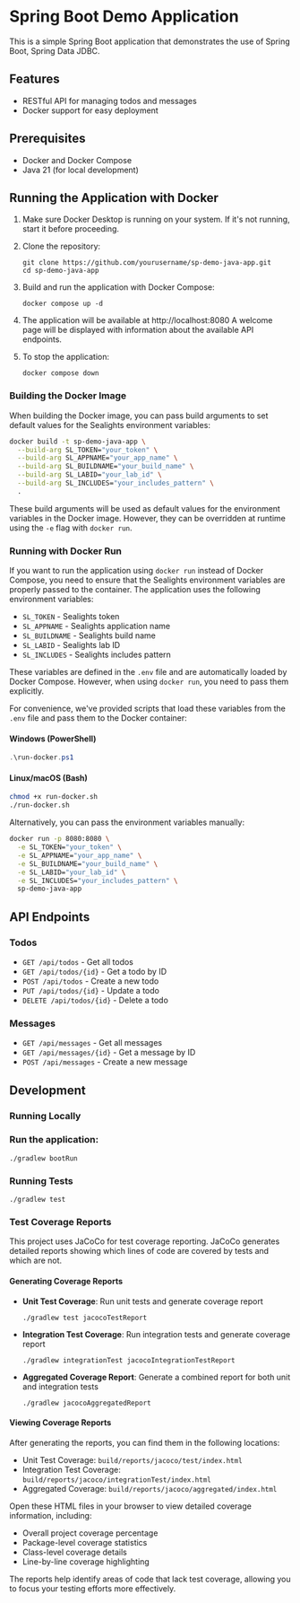# Spring Boot Demo Application

This is a simple Spring Boot application that demonstrates the use of Spring Boot, Spring Data JDBC.

## Features

- RESTful API for managing todos and messages
- Docker support for easy deployment

## Prerequisites

- Docker and Docker Compose
- Java 21 (for local development)

## Running the Application with Docker

1. Make sure Docker Desktop is running on your system. If it's not running, start it before proceeding.

2. Clone the repository:
   ```
   git clone https://github.com/yourusername/sp-demo-java-app.git
   cd sp-demo-java-app
   ```

3. Build and run the application with Docker Compose:
   ```
   docker compose up -d
   ```

4. The application will be available at http://localhost:8080
   A welcome page will be displayed with information about the available API endpoints.

5. To stop the application:
   ```
   docker compose down
   ```

### Building the Docker Image

When building the Docker image, you can pass build arguments to set default values for the Sealights environment variables:

```bash
docker build -t sp-demo-java-app \
  --build-arg SL_TOKEN="your_token" \
  --build-arg SL_APPNAME="your_app_name" \
  --build-arg SL_BUILDNAME="your_build_name" \
  --build-arg SL_LABID="your_lab_id" \
  --build-arg SL_INCLUDES="your_includes_pattern" \
  .
```

These build arguments will be used as default values for the environment variables in the Docker image. However, they can be overridden at runtime using the `-e` flag with `docker run`.

### Running with Docker Run

If you want to run the application using `docker run` instead of Docker Compose, you need to ensure that the Sealights environment variables are properly passed to the container. The application uses the following environment variables:

- `SL_TOKEN` - Sealights token
- `SL_APPNAME` - Sealights application name
- `SL_BUILDNAME` - Sealights build name
- `SL_LABID` - Sealights lab ID
- `SL_INCLUDES` - Sealights includes pattern

These variables are defined in the `.env` file and are automatically loaded by Docker Compose. However, when using `docker run`, you need to pass them explicitly.

For convenience, we've provided scripts that load these variables from the `.env` file and pass them to the Docker container:

#### Windows (PowerShell)

```powershell
.\run-docker.ps1
```

#### Linux/macOS (Bash)

```bash
chmod +x run-docker.sh
./run-docker.sh
```

Alternatively, you can pass the environment variables manually:

```bash
docker run -p 8080:8080 \
  -e SL_TOKEN="your_token" \
  -e SL_APPNAME="your_app_name" \
  -e SL_BUILDNAME="your_build_name" \
  -e SL_LABID="your_lab_id" \
  -e SL_INCLUDES="your_includes_pattern" \
  sp-demo-java-app
```

## API Endpoints

### Todos

- `GET /api/todos` - Get all todos
- `GET /api/todos/{id}` - Get a todo by ID
- `POST /api/todos` - Create a new todo
- `PUT /api/todos/{id}` - Update a todo
- `DELETE /api/todos/{id}` - Delete a todo

### Messages

- `GET /api/messages` - Get all messages
- `GET /api/messages/{id}` - Get a message by ID
- `POST /api/messages` - Create a new message

## Development

### Running Locally

### Run the application:
   ```
   ./gradlew bootRun
   ```


### Running Tests

```
./gradlew test
```

### Test Coverage Reports

This project uses JaCoCo for test coverage reporting. JaCoCo generates detailed reports showing which lines of code are covered by tests and which are not.

#### Generating Coverage Reports

- **Unit Test Coverage**: Run unit tests and generate coverage report
  ```
  ./gradlew test jacocoTestReport
  ```

- **Integration Test Coverage**: Run integration tests and generate coverage report
  ```
  ./gradlew integrationTest jacocoIntegrationTestReport
  ```

- **Aggregated Coverage Report**: Generate a combined report for both unit and integration tests
  ```
  ./gradlew jacocoAggregatedReport
  ```

#### Viewing Coverage Reports

After generating the reports, you can find them in the following locations:

- Unit Test Coverage: `build/reports/jacoco/test/index.html`
- Integration Test Coverage: `build/reports/jacoco/integrationTest/index.html`
- Aggregated Coverage: `build/reports/jacoco/aggregated/index.html`

Open these HTML files in your browser to view detailed coverage information, including:

- Overall project coverage percentage
- Package-level coverage statistics
- Class-level coverage details
- Line-by-line coverage highlighting

The reports help identify areas of code that lack test coverage, allowing you to focus your testing efforts more effectively.

